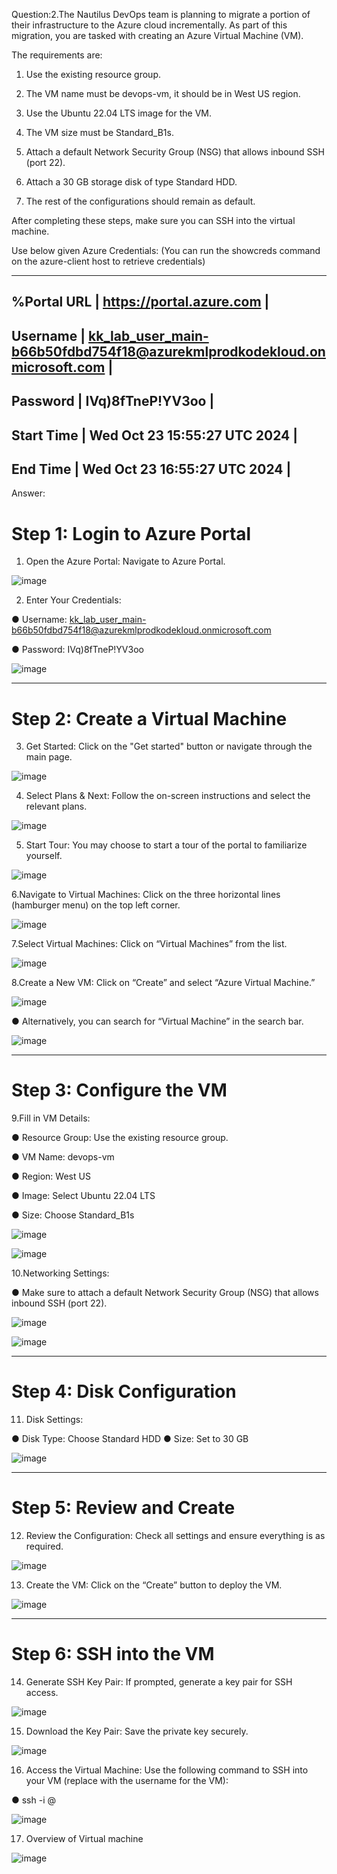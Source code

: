 Question:2.The Nautilus DevOps team is planning to migrate a portion of their infrastructure to the Azure cloud incrementally. As part of this migration, you are tasked with creating an Azure Virtual Machine (VM).

The requirements are:

1) Use the existing resource group.

2) The VM name must be devops-vm, it should be in West US region.

3) Use the Ubuntu 22.04 LTS image for the VM.

4) The VM size must be Standard_B1s.

5) Attach a default Network Security Group (NSG) that allows inbound SSH (port 22).

6) Attach a 30 GB storage disk of type Standard HDD.

7) The rest of the configurations should remain as default.

After completing these steps, make sure you can SSH into the virtual machine.

Use below given Azure Credentials: (You can run the showcreds command on the azure-client host to retrieve credentials)

---------------------------------------------------------------------------------------
%Portal URL	| https://portal.azure.com                                                |
---------------------------------------------------------------------------------------
 Username	  | kk_lab_user_main-b66b50fdbd754f18@azurekmlprodkodekloud.onmicrosoft.com |
---------------------------------------------------------------------------------------
 Password	  | IVq)8fTneP!YV3oo                                                        |
---------------------------------------------------------------------------------------
Start Time	| Wed Oct 23 15:55:27 UTC 2024                                            |
---------------------------------------------------------------------------------------
End Time	  | Wed Oct 23 16:55:27 UTC 2024                                            | 
---------------------------------------------------------------------------------------               
    

Answer:

# Step 1: Login to Azure Portal

1. Open the Azure Portal: Navigate to Azure Portal.

![image](https://github.com/user-attachments/assets/789f51f0-0b7d-4e39-b08f-8ba3127ff40d)

2. Enter Your Credentials:

● Username: kk_lab_user_main-b66b50fdbd754f18@azurekmlprodkodekloud.onmicrosoft.com

● Password: IVq)8fTneP!YV3oo

![image](https://github.com/user-attachments/assets/c055fc59-c7e3-42bd-a5fa-c78290215cc8)

---------------------------------------------------------------------------------------------------

# Step 2: Create a Virtual Machine

3. Get Started: Click on the "Get started" button or navigate through the main page.

![image](https://github.com/user-attachments/assets/b4eb8065-f6d5-48c1-a4f0-e92ecfb5d3cf)

4. Select Plans & Next: Follow the on-screen instructions and select the relevant plans.

![image](https://github.com/user-attachments/assets/a0602dc4-8017-4756-9407-d6cf8945d31e)

5. Start Tour: You may choose to start a tour of the portal to familiarize yourself.

![image](https://github.com/user-attachments/assets/40196b8a-5531-44fc-bc6e-651d3460d299)

6.Navigate to Virtual Machines: Click on the three horizontal lines (hamburger menu) on the top left corner.

![image](https://github.com/user-attachments/assets/7e5ef92c-7323-48bc-a5a6-665608e9caa4)

7.Select Virtual Machines: Click on “Virtual Machines” from the list.

![image](https://github.com/user-attachments/assets/87ba5ac1-fe1d-47be-ba6e-f8ec476e0a78)

8.Create a New VM: Click on “Create” and select “Azure Virtual Machine.”

![image](https://github.com/user-attachments/assets/8016573a-2455-4081-b9fd-2597bd164a33)
  
● Alternatively, you can search for “Virtual Machine” in the search bar.

![image](https://github.com/user-attachments/assets/f9981d05-f83f-4d2d-b4aa-33b984e4bb85)

---------------------------------------------------------------------------------------------------

# Step 3: Configure the VM

9.Fill in VM Details:

● Resource Group: Use the existing resource group.

● VM Name: devops-vm

● Region: West US

● Image: Select Ubuntu 22.04 LTS

● Size: Choose Standard_B1s

![image](https://github.com/user-attachments/assets/404f2ebd-a3a3-441f-a16e-0345c92f505b)

![image](https://github.com/user-attachments/assets/741e855e-a1d3-41c8-983e-c56b81a2297a)

10.Networking Settings:

● Make sure to attach a default Network Security Group (NSG) that allows inbound SSH (port 22).

![image](https://github.com/user-attachments/assets/d5574785-cbb0-430d-9985-8102a7a24b0a)

![image](https://github.com/user-attachments/assets/bbceafdf-bc8c-429d-8832-c05911f722ca)

---------------------------------------------------------------------------------------------------

# Step 4: Disk Configuration

11. Disk Settings:

● Disk Type: Choose Standard HDD
● Size: Set to 30 GB

![image](https://github.com/user-attachments/assets/8c7487c0-7f31-4a28-8aff-31368442b1a8)

---------------------------------------------------------------------------------------------------

# Step 5: Review and Create

12. Review the Configuration: Check all settings and ensure everything is as required.

![image](https://github.com/user-attachments/assets/c81193da-3c17-49a3-96f2-78184ecb2712)

13. Create the VM: Click on the “Create” button to deploy the VM.

![image](https://github.com/user-attachments/assets/b9fd4725-e31f-4bca-a312-d3a6e22b3111)

---------------------------------------------------------------------------------------------------

# Step 6: SSH into the VM

14. Generate SSH Key Pair: If prompted, generate a key pair for SSH access.

![image](https://github.com/user-attachments/assets/9b40751a-e77b-4c38-b78e-314af004335a)

15. Download the Key Pair: Save the private key securely.

![image](https://github.com/user-attachments/assets/efcf666e-6a72-4b66-9e7e-27e71a45969a)

16. Access the Virtual Machine: Use the following command to SSH into your VM (replace <username> with the username for the VM):

● ssh -i <path-to-private-key> <username>@<public-ip-address>

![image](https://github.com/user-attachments/assets/42e23a9c-7884-4eaf-a7ef-842f709fc1eb)

17. Overview of Virtual machine

![image](https://github.com/user-attachments/assets/12b8dea3-46bf-441c-b684-d1158d1afad1)
